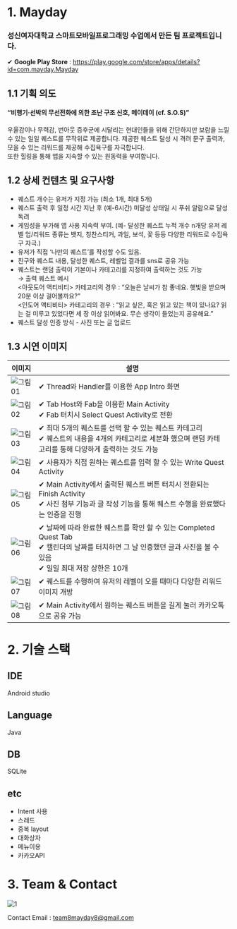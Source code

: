 # 1. Mayday

### 성신여자대학교 스마트모바일프로그래밍 수업에서 만든 팀 프로젝트입니다.   
✔ **Google Play Store** : https://play.google.com/store/apps/details?id=com.mayday.Mayday  

## 1.1 기획 의도
#### “비행기·선박의 무선전화에 의한 조난 구조 신호, 메이데이 (cf. S.O.S)”
우울감이나 무력감, 번아웃 증후군에 시달리는 현대인들을 위해 간단하지만 보람을 느낄 수 있는 일일 퀘스트를 무작위로 제공합니다. 제공한 퀘스트 달성 시 격려 문구 출력과, 모을 수 있는 리워드를 제공해 수집욕구를 자극합니다.   
또한 힐링을 통해 앱을 지속할 수 있는 원동력을 부여합니다.   

## 1.2 상세 컨텐츠 및 요구사항
- 퀘스트 개수는 유저가 지정 가능 (최소 1개, 최대 5개)
- 퀘스트 출력 후 일정 시간 지난 후 (예-6시간) 미달성 상태일 시 푸쉬 알람으로 달성 독려
- 게임성을 부가해 앱 사용 지속력 부여. (예- 달성한 퀘스트 누적 개수 n개당 유저 레벨 업/리워드 종류는 뱃지, 칭찬스티커, 과일, 보석, 꽃 등등 다양한 리워드로 수집욕구 자극.)
- 유저가 직접 ‘나만의 퀘스트’를 작성할 수도 있음. 
- 친구와 퀘스트 내용, 달성한 퀘스트, 레벨업 결과를 sns로 공유 가능
- 퀘스트는 랜덤 출력이 기본이나 카테고리를 지정하여 출력하는 것도 가능   
	→ 출력 퀘스트 예시   
	<아웃도어 액티비티> 카테고리의 경우 : “오늘은 날씨가 참 좋네요. 햇빛을 받으며 20분 이상 걸어볼까요?”   
	<인도어 액티비티> 카테고리의 경우 : “읽고 싶은, 혹은 읽고 있는 책이 있나요? 읽는 걸 미루고 있었다면 세 장 이상 읽어봐요. 무슨 생각이 들었는지 공유해요.”   
- 퀘스트 달성 인증 방식 - 사진 또는 글 업로드

## 1.3 시연 이미지

|이미지|설명|
|---|---|
|![그림01](https://user-images.githubusercontent.com/67622600/124698130-1c810900-df23-11eb-8ba1-34546d3653a8.jpg)|✔ Thread와 Handler를 이용한 App Intro 화면|
|![그림02](https://user-images.githubusercontent.com/67622600/124698665-44bd3780-df24-11eb-83b1-a42ec12032b6.jpg)|✔ Tab Host와 Fab을 이용한 Main Activity <br /> ✔ Fab 터치시 Select Quest Activity로 전환|
|![그림03](https://user-images.githubusercontent.com/67622600/124698762-72a27c00-df24-11eb-9eec-d761a2c0c1cb.jpg)|✔ 최대 5개의 퀘스트를 선택 할 수 있는 퀘스트 카테고리 <br /> ✔ 퀘스트의 내용을 4개의 카테고리로 세분화 했으며 랜덤 카테고리를 통해 다양하게 출력하는 것도 가능|
|![그림04](https://user-images.githubusercontent.com/67622600/124699052-0b38fc00-df25-11eb-919f-89518fcaa454.jpg)|✔ 사용자가 직접 원하는 퀘스트를 입력 할 수 있는 Write Quest Activity|
|![그림05](https://user-images.githubusercontent.com/67622600/124699132-29066100-df25-11eb-80b5-83e2c6444a81.jpg)|✔ Main Activity에서 출력된 퀘스트 버튼 터치시 전환되는 Finish Activity <br /> ✔ 사진 첨부 기능과 글 작성 기능을 통해 퀘스트 수행을 완료했다는 인증을 진행|
|![그림06](https://user-images.githubusercontent.com/67622600/124699234-594dff80-df25-11eb-97dd-1caa9b66b1cc.jpg)|✔ 날짜에 따라 완료한 퀘스트를 확인 할 수 있는 Completed Quest Tab <br /> ✔ 캘린더의 날짜를 터치하면 그 날 인증했던 글과 사진을 볼 수 있음 <br /> ✔ 일일 최대 저장 상한은 10개|
|![그림07](https://user-images.githubusercontent.com/67622600/124699347-9b774100-df25-11eb-846f-9a01db631abc.jpg)|✔ 퀘스트를 수행하여 유저의 레벨이 오를 때마다 다양한 리워드 이미지 개방|
|![그림08](https://user-images.githubusercontent.com/67622600/124699414-b3e75b80-df25-11eb-83b8-e9b53a96835c.jpg)|✔ Main Activity에서 원하는 퀘스트 버튼을 길게 눌러 카카오톡으로 공유 가능|








# 2. 기술 스택
## IDE
Android studio
## Language
Java
## DB
SQLite
## etc
 + Intent 사용
 + 스레드
 + 중복 layout
 + 대화상자
 + 메뉴이용
 + 카카오API

# 3. Team & Contact
   
![1](https://user-images.githubusercontent.com/67622600/124852028-9cb87480-dfde-11eb-9fd6-96c7ea044e65.png)

Contact Email : team8mayday8@gmail.com
